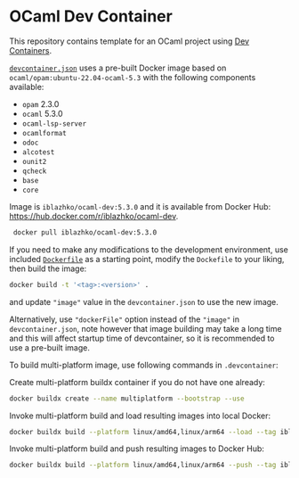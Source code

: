 # OCaml Dev Container

This repository contains template for an OCaml project using
[Dev Containers](https://code.visualstudio.com/docs/devcontainers/containers).

[`devcontainer.json`](./.devcontainer/devcontainer.json) uses a pre-built
Docker image based on `ocaml/opam:ubuntu-22.04-ocaml-5.3` with the following
components available:

-   `opam` 2.3.0
-   `ocaml` 5.3.0
-   `ocaml-lsp-server`
-   `ocamlformat`
-   `odoc`
-   `alcotest`
-   `ounit2`
-   `qcheck`
-   `base`
-   `core`

Image is `iblazhko/ocaml-dev:5.3.0` and it is available from Docker Hub:
<https://hub.docker.com/r/iblazhko/ocaml-dev>.

```bash
 docker pull iblazhko/ocaml-dev:5.3.0
```

If you need to make any modifications to the development environment,
use included [`Dockerfile`](./.devcontainer/Dockerfile) as a
starting point, modify the `Dockefile` to your liking, then build the image:

```bash
docker build -t '<tag>:<version>' .
```

and update `"image"` value in the `devcontainer.json` to use the new image.

Alternatively, use `"dockerFile"` option instead of the `"image"`
in `devcontainer.json`, note however that image building may take a long time and this will affect startup time of devcontainer, so it is recommended to use a pre-built image.

To build multi-platform image, use following commands in `.devcontainer`:

Create multi-platform buildx container if you do not have one already:

```bash
docker buildx create --name multiplatform --bootstrap --use
```

Invoke multi-platform build and load resulting images into local Docker:

```bash
docker buildx build --platform linux/amd64,linux/arm64 --load --tag iblazhko/ocaml-dev:5.3.0 --tag iblazhko/ocaml-dev:5.3 --tag iblazhko/ocaml-dev:latest .
```

Invoke multi-platform build and push resulting images to Docker Hub:

```bash
docker buildx build --platform linux/amd64,linux/arm64 --push --tag iblazhko/ocaml-dev:5.3.0 --tag iblazhko/ocaml-dev:5.3 --tag iblazhko/ocaml-dev:latest .
```
